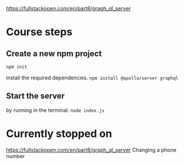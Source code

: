 https://fullstackopen.com/en/part8/graph_ql_server

# Course steps
## Create a new npm project 
`npm init`

install the required dependencies.
`npm install @apollo/server graphql`

## Start the server 
by running in the terminal:
`node index.js`


# Currently stopped on
https://fullstackopen.com/en/part8/graph_ql_server
Changing a phone number